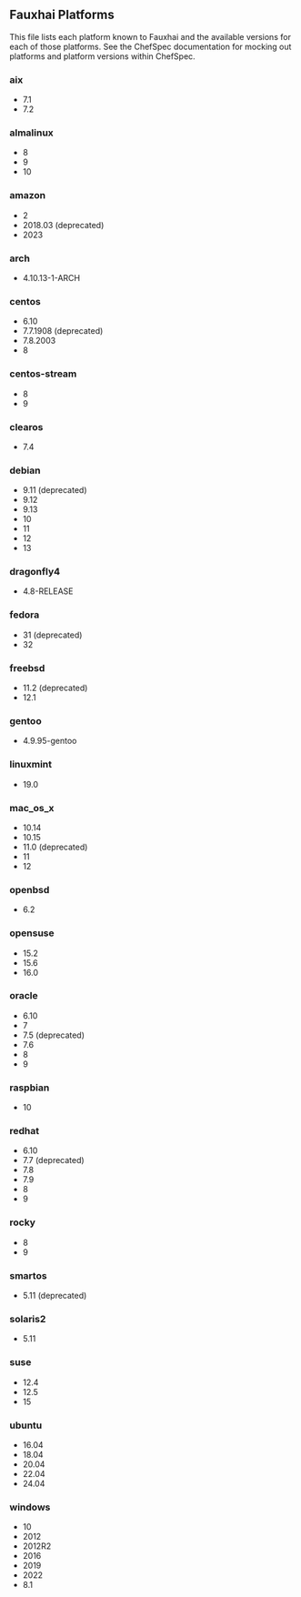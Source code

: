 ## Fauxhai Platforms

This file lists each platform known to Fauxhai and the available versions for each of those platforms. See the ChefSpec documentation for mocking out platforms and platform versions within ChefSpec.

### aix

- 7.1
- 7.2

### almalinux

- 8
- 9
- 10

### amazon

- 2
- 2018.03 (deprecated)
- 2023

### arch

- 4.10.13-1-ARCH

### centos

- 6.10
- 7.7.1908 (deprecated)
- 7.8.2003
- 8

### centos-stream

- 8
- 9

### clearos

- 7.4

### debian

- 9.11 (deprecated)
- 9.12
- 9.13
- 10
- 11
- 12
- 13

### dragonfly4

- 4.8-RELEASE

### fedora

- 31 (deprecated)
- 32

### freebsd

- 11.2 (deprecated)
- 12.1

### gentoo

- 4.9.95-gentoo

### linuxmint

- 19.0

### mac_os_x

- 10.14
- 10.15
- 11.0 (deprecated)
- 11
- 12

### openbsd

- 6.2

### opensuse

- 15.2
- 15.6
- 16.0

### oracle

- 6.10
- 7
- 7.5 (deprecated)
- 7.6
- 8
- 9

### raspbian

- 10

### redhat

- 6.10
- 7.7 (deprecated)
- 7.8
- 7.9
- 8
- 9

### rocky

- 8
- 9

### smartos

- 5.11 (deprecated)

### solaris2

- 5.11

### suse

- 12.4
- 12.5
- 15

### ubuntu

- 16.04
- 18.04
- 20.04
- 22.04
- 24.04

### windows

- 10
- 2012
- 2012R2
- 2016
- 2019
- 2022
- 8.1
